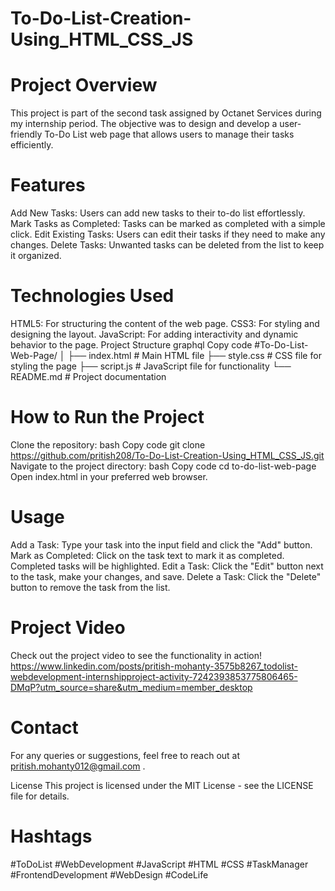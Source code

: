 # To-Do-List-Creation-Using_HTML_CSS_JS
# Project Overview
This project is part of the second task assigned by Octanet Services during my internship period. The objective was to design and develop a user-friendly To-Do List web page that allows users to manage their tasks efficiently.

# Features
Add New Tasks: Users can add new tasks to their to-do list effortlessly.
Mark Tasks as Completed: Tasks can be marked as completed with a simple click.
Edit Existing Tasks: Users can edit their tasks if they need to make any changes.
Delete Tasks: Unwanted tasks can be deleted from the list to keep it organized.
# Technologies Used
HTML5: For structuring the content of the web page.
CSS3: For styling and designing the layout.
JavaScript: For adding interactivity and dynamic behavior to the page.
Project Structure
graphql
Copy code
#To-Do-List-Web-Page/
│
├── index.html           # Main HTML file
├── style.css            # CSS file for styling the page
├── script.js            # JavaScript file for functionality
└── README.md            # Project documentation
# How to Run the Project
Clone the repository:
bash
Copy code
git clone https://github.com/pritish208/To-Do-List-Creation-Using_HTML_CSS_JS.git
Navigate to the project directory:
bash
Copy code
cd to-do-list-web-page
Open index.html in your preferred web browser.
# Usage
Add a Task: Type your task into the input field and click the "Add" button.
Mark as Completed: Click on the task text to mark it as completed. Completed tasks will be highlighted.
Edit a Task: Click the "Edit" button next to the task, make your changes, and save.
Delete a Task: Click the "Delete" button to remove the task from the list.
# Project Video
Check out the project video to see the functionality in action!
https://www.linkedin.com/posts/pritish-mohanty-3575b8267_todolist-webdevelopment-internshipproject-activity-7242393853775806465-DMqP?utm_source=share&utm_medium=member_desktop

# Contact
For any queries or suggestions, feel free to reach out at  pritish.mohanty012@gmail.com .

License
This project is licensed under the MIT License - see the LICENSE file for details.

# Hashtags

#ToDoList
#WebDevelopment
#JavaScript
#HTML
#CSS 
#TaskManager
#FrontendDevelopment 
#WebDesign
#CodeLife


